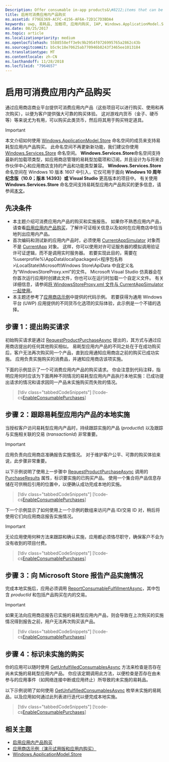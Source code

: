 ```yaml
---
Description: Offer consumable in-app products&\#8212;items that can be purchased, used, and purchased again&\#8212;through the Store commerce platform to provide your customers with a purchase experience that is both robust and reliable.
title: 启用可消费应用内产品购买
ms.assetid: F79EE369-ACFC-4156-AF6A-72D1C7D3BDA4
keywords: uwp, 易耗品, 加载项, 应用内购买, IAP, Windows.ApplicationModel.Store
ms.date: 08/25/2017
ms.topic: article
ms.localizationpriority: medium
ms.openlocfilehash: 5588558eff3e9c9b2954f0726995765a2862c43b
ms.sourcegitcommit: b5c9c18e70625ab770946b8243f3465ee1013184
ms.translationtype: MT
ms.contentlocale: zh-CN
ms.lasthandoff: 11/28/2018
ms.locfileid: "7964657"
---
```

# <a name="enable-consumable-in-app-product-purchases"></a>启用可消费应用内产品购买

通过应用商店商业平台提供可消费应用内产品（这些项目可以进行购买、使用和再次购买），以便为客户提供强大可靠的购买体验。 这对游戏内货币（金子、硬币等）等来说尤为有用，可以购买此类货币，然后将其用于购买特定道具。

> [!IMPORTANT]
> 本文介绍如何使用 [Windows.ApplicationModel.Store](https://msdn.microsoft.com/library/windows/apps/windows.applicationmodel.store.aspx) 命名空间的成员来支持易耗型应用内产品购买。 此命名空间不再更新新功能，我们建议你使用 [Windows.Services.Store](https://msdn.microsoft.com/library/windows/apps/windows.services.store.aspx) 命名空间。 **Windows.Services.Store**命名空间支持最新的加载项类型，如应用商店管理的易耗型加载项和订阅，并且设计为与将来合作伙伴中心和应用商店支持的产品和功能类型兼容。 **Windows.Services.Store** 命名空间在 Windows 10 版本 1607 中引入，它仅可用于面向 **Windows 10 周年纪念版（10.0；版本 14393）或 Visual Studio** 更高版本的项目中。 有关使用 **Windows.Services.Store** 命名空间支持易耗型应用内产品购买的更多信息，请参阅[本文](enable-consumable-add-on-purchases.md)。

## <a name="prerequisites"></a>先决条件

-   本主题介绍可消费应用内产品的购买和实施报告。 如果你不熟悉应用内产品，请查看[启用应用内产品购买](enable-in-app-product-purchases.md)，了解许可证相关信息以及如何在应用商店中恰当地列出应用内产品。
-   首次编码和测试新的应用内产品时，必须使用 [CurrentAppSimulator](https://docs.microsoft.com/uwp/api/Windows.ApplicationModel.Store.CurrentAppSimulator) 对象而不是 [CurrentApp](https://docs.microsoft.com/uwp/api/Windows.ApplicationModel.Store.CurrentApp) 对象。 这样，你可以使用对许可证服务器的模拟调用验证许可证逻辑，而不是调用实时服务器。 若要实现此目的，需要在 %userprofile%\\AppData\\local\\packages\\&lt;程序包名称&gt;\\LocalState\\Microsoft\\Windows Store\\ApiData 中自定义名为“WindowsStoreProxy.xml”的文件。 Microsoft Visual Studio 仿真器会在你首次运行应用时创建此文件，你也可以在运行时加载一个自定义文件。 有关详细信息，请参阅[将 WindowsStoreProxy.xml 文件与 CurrentAppSimulator 一起使用](in-app-purchases-and-trials-using-the-windows-applicationmodel-store-namespace.md#proxy)。
-   本主题还参考了[应用商店示例](https://github.com/Microsoft/Windows-universal-samples/tree/win10-1507/Samples/Store)中提供的代码示例。 若要获得为通用 Windows 平台 (UWP) 应用提供的不同货币化选项的实际体验，此示例是一个不错的选择。

## <a name="step-1-making-the-purchase-request"></a>步骤 1：提出购买请求

初始购买请求是通过 [RequestProductPurchaseAsync](https://docs.microsoft.com/uwp/api/windows.applicationmodel.store.currentapp.requestproductpurchaseasync) 提出的，其方式与通过应用商店提出的任何其他购买相似。 易耗型应用内产品的不同之处在于在成功购买后，客户无法再次购买同一个产品，直到应用通知应用商店之前的购买已成功实施。 应用负责实施购买的消费品，并通知应用商店该项实施。

下面的示例显示了一个可消费应用内产品的购买请求。 你会注意到代码注释，指明应用何时应该为下面两种不同情况的易耗型应用内产品执行本地实施：已成功提出请求的情况和请求因同一产品未实施购买而失败的情况。

> [!div class="tabbedCodeSnippets"]
[!code-cs[EnableConsumablePurchases](./code/InAppPurchasesAndLicenses/cs/EnableConsumablePurchases.cs#MakePurchaseRequest)]

## <a name="step-2-tracking-local-fulfillment-of-the-consumable"></a>步骤 2：跟踪易耗型应用内产品的本地实施

当授权客户访问易耗型应用内产品时，持续跟踪实施的产品 (*productId*) 以及跟踪与实施相关联的交易 (*transactionId*) 非常重要。

> [!IMPORTANT]
> 应用负责向应用商店准确报告实施情况。 对于维护客户公平、可靠的购买体验来说，此步骤非常重要。

以下示例说明了使用上一步骤中 [RequestProductPurchaseAsync](https://docs.microsoft.com/uwp/api/windows.applicationmodel.store.currentapp.requestproductpurchaseasync) 调用的 [PurchaseResults](https://msdn.microsoft.com/library/windows/apps/dn263392) 属性，标识要实施的已购买产品。 使用一个集合将产品信息存储在可供稍后引用的位置中，以便确认成功完成本地的实施。

> [!div class="tabbedCodeSnippets"]
[!code-cs[EnableConsumablePurchases](./code/InAppPurchasesAndLicenses/cs/EnableConsumablePurchases.cs#GrantFeatureLocally)]

下一个示例显示了如何使用上一个示例的数组来访问产品 ID/交易 ID 对，稍后将使用它们向应用商店报告实施情况。

> [!IMPORTANT]
> 无论应用使用何种方法来跟踪和确认实施，应用都必须恪尽职守，确保客户不会为没有收到的项目付费。

> [!div class="tabbedCodeSnippets"]
[!code-cs[EnableConsumablePurchases](./code/InAppPurchasesAndLicenses/cs/EnableConsumablePurchases.cs#IsLocallyFulfilled)]

## <a name="step-3-reporting-product-fulfillment-to-the-store"></a>步骤 3：向 Microsoft Store 报告产品实施情况

完成本地实施后，应用必须调用 [ReportConsumableFulfillmentAsync](https://docs.microsoft.com/uwp/api/windows.applicationmodel.store.currentapp.reportconsumablefulfillmentasync)，其中包含 *productId* 和包括产品购买在内的交易。

> [!IMPORTANT]
> 如果无法向应用商店报告已实施的易耗型应用内产品，则会导致在上次购买的实施情况得到报告之前，用户无法再次购买该产品。

> [!div class="tabbedCodeSnippets"]
[!code-cs[EnableConsumablePurchases](./code/InAppPurchasesAndLicenses/cs/EnableConsumablePurchases.cs#ReportFulfillment)]

## <a name="step-4-identifying-unfulfilled-purchases"></a>步骤 4：标识未实施的购买

你的应用可以随时使用 [GetUnfulfilledConsumablesAsync](https://docs.microsoft.com/uwp/api/windows.applicationmodel.store.currentapp.getunfulfilledconsumablesasync) 方法来检查是否存在尚未实施的易耗型应用内产品。 你应该定期调用此方法，以便检查是否存在由未参与的应用事件（如网络连接中断或应用终止）所导致的未实施的易耗品。

以下示例说明了如何使用 [GetUnfulfilledConsumablesAsync](https://docs.microsoft.com/uwp/api/windows.applicationmodel.store.currentapp.getunfulfilledconsumablesasync) 枚举未实施的易耗品，以及应用如何通过此列表进行迭代以便完成本地实施。

> [!div class="tabbedCodeSnippets"]
[!code-cs[EnableConsumablePurchases](./code/InAppPurchasesAndLicenses/cs/EnableConsumablePurchases.cs#GetUnfulfilledConsumables)]

## <a name="related-topics"></a>相关主题

* [启用应用内产品购买](enable-in-app-product-purchases.md)
* [应用商店示例（演示试用版和应用内购买）](https://github.com/Microsoft/Windows-universal-samples/tree/win10-1507/Samples/Store)
* [Windows.ApplicationModel.Store](https://msdn.microsoft.com/library/windows/apps/br225197)
 

 
